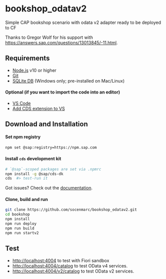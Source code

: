 # bookshop_odatav2

Simple CAP bookshop scenario with odata v2 adapter ready to be deployed to CF

Thanks to Gregor Wolf for his support with https://answers.sap.com/questions/13013845/-11.html.

## Requirements
* [Node.js](https://nodejs.org/en/) v10 or higher
* [Git](https://git-scm.com)
* [SQLite DB](https://www.sqlite.org/download.html) (Windows only; pre-installed on Mac/Linux)

#### Optional (if you want to import the code into an editor)
* [VS Code](https://code.visualstudio.com)
* [Add CDS extension to VS](https://cap.cloud.sap/docs/get-started/in-vscode#add-cds-editor)

## Download and Installation

#### Set npm registry
```sh
npm set @sap:registry=https://npm.sap.com
```

#### Install `cds` development kit
```sh
# `@sap`-scoped packages are set via .npmrc
npm install -g @sap/cds-dk
cds  #> test-run it
```
Got issues?  Check out the [documentation](https://cap.cloud.sap/docs/get-started/).

#### Clone, build and run

```sh
git clone https://github.com/socenmarc/bookshop_odatav2.git
cd bookshop
npm install
npm run deploy
npm run build
npm run startv2
```

## Test

- <http://localhost:4004> to test with Fiori sandbox
- <http://localhost:4004/catalog> to test OData v4 services.
- <http://localhost:4004/v2/catalog> to test OData v2 services.
